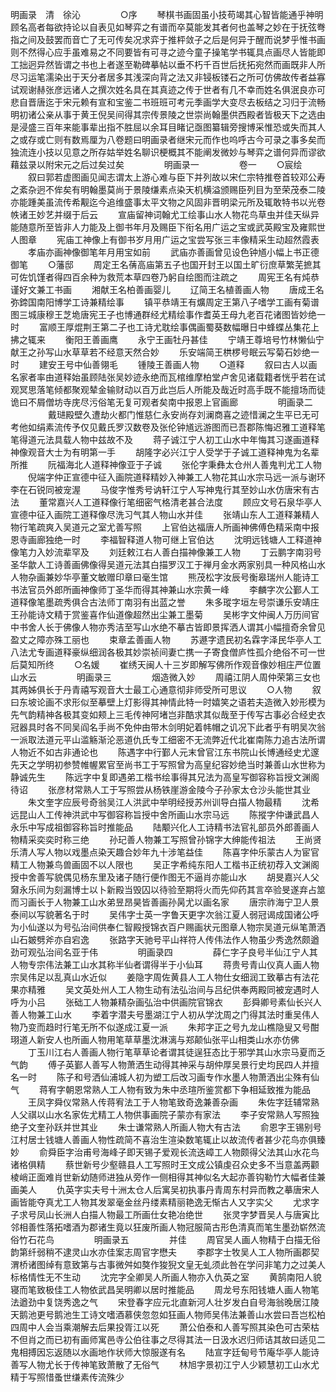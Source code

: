 <!-- { "loadSidebar": true } -->
明画录　清　徐沁
　　
　　○序
　　琴棋书画固虽小技苟竭其心智皆能通乎神明顾名高者每欲持论以自表见如琴弈之有谱而卒莫能发其者何也盖琴之妙在于抚弦弮指之间及鼓罢而音亡了无可传矣况求弈于推枰敛子之后是何异于醒而说梦乎惟书画则不然得心应手虽难易之不同要皆有可寻之迹今童子操笔学书辄具点画尽人皆能即工拙迥异然皆谓之书也上者遂至勒碑摹帖以垂不朽千百世后抚拓宛然而画既非人所尽习运笔濡染出于天分者居多其浅深向背之法又非锓板镂石之所可仿佛故传者益寡试观谢赫张彦远诸人之撰次姓名具在其真迹之传于世者有几不幸而姓名俱泯良亦可悲自晋唐迄于宋元赖有宣和宝鉴二书班班可考元季画学大变尽去板结之习归于流畅明初诸公亲从事于黄王倪吴间得其宗传景陵之世崇尚翰墨供西殿者皆极天下之选由是浸盛三百年来能事辈出指不胜屈以余耳目睹记亟图纂辑旁搜博采惟恐或失而其人之或存或亡则有数焉厘为八卷题曰明画录者继宋元而作也呜呼古今可录之事多矣而独流连小技以见意之所存姑举姓名聊识梗概其不能阐发微妙与琴弈之谱何异而谬欲藉兹录以附宋元之后过矣过矣
　　
　　明画录一
　　
　　卷一
　　○宸绘
　　叙曰郭若虚图画见闻志谓太上游心难与臣下并列故以宋仁宗特推卷首较邓公寿之紊杂迥不侔矣有明翰墨莫尚于景陵缣素点染天机横溢颁赐臣列目为至荣茂泰二陵亦能踵美虽流传希觏迄今追维盛事太平文物之风固非晋明梁元所及辄敢特书以光卷帙诸王妙艺并缀于后云
　　宣庙留神词翰尤工绘事山水人物花鸟草虫并佳天纵异能随意所至皆非人力能及上御书年月及赐臣下衔名用广运之宝或武英殿宝及雍熙世人图章
　　宪庙工神像上有御书岁月用广运之宝尝写张三丰像精采生动超然霞表
　　孝庙亦画神像御笔年月用宝如前
　　武庙亦善画曾见设色钟馗小幅上书正德御笔
　　○藩邸
　　周定王名蒨高庙第五子也国开封王以国土旷衍庶草繁芜摭其可佐饥馑者得四百余种为救荒本草四卷乃躬自绘图而注疏之
　　周宪王名有炖恭谨好文兼工书画
　　湘献王名柏善画婴儿
　　辽简王名植善画人物
　　唐成王名弥鍗国南阳博学工诗兼精绘事
　　镇平恭靖王有爌周定王第八子嗜学工画有菊谱图三城康穆王芝垝唐宪王子也博通群经尤精绘事作耆英王母九老百花诸图皆妙绝一时
　　富顺王厚焜荆王第二子也工诗尤耽绘事偶画蜀葵数幅曝日中蜂蝶丛集花上拂之辄来
　　衡阳王善画鹰
　　永宁王画牡丹甚佳
　　宁靖王尊培号竹林懒仙宁献王之孙写山水草草若不经意天然合妙
　　乐安端简王栱椤号眠云写菊石妙绝一时
　　建安王号中仙善翎毛
　　锺陵王善画人物
　　○道释
　　叙曰古人以画名家者率由道释始虽顾陆张吴妙迹永绝而瓦棺维摩柏堂卢舍见诸载籍者恍乎若在试观冥思落笔倾都聚观辇金输财动以百万此岂后人所能及哉近时高手既不能擅场而徒诡曰不屑僧坊寺庑尽污俗笔无复可观者矣南中报恩上官画廊
　　
　　明画录二
　　
　　戴琎殿壁久遭劫火都门惟慈仁永安尚存刘澜商喜之迹惜澜之生平已无可考他如绢素流传予仅见戴氏罗汉数卷及张伦钟馗远游图而已吾郡陈悔迟雅工道释笔笔得道元法具载人物中兹故不及
　　蒋子诚江宁人初工山水中年悔其习遂画道释神像观音大士为有明第一手
　　胡隆字必兴江宁人受学于子诚工道释神鬼为名辈所推
　　阮福海北人道释神像亚于子诚
　　张伦字秉彝太仓州人善鬼判尤工人物
　　倪端字仲正宣德中征入画院道释精妙入神兼工人物花其山水宗马远一派与谢环李在石锐同被宠渥
　　马俊字惟秀号讷轩江宁人写神鬼行其至妙山水仿唐宋有古法
　　董常嘉兴人工道释像行笔细密气格清老甚合法度
　　顾应文号石泉华亭人宣德中征入画院工道释像尽洗习气其人物山水并佳
　　张靖山东人工道释兼精人物行笔疏爽入吴道元之室尤善写照
　　上官伯达福唐人所画神佛傅色精采南中报恩寺画廊独绝一时
　　李福智释道人物可继上官伯达
　　沈明远钱塘人工释道神像笔力入妙流辈罕及
　　刘廷敕江右人善白描神像兼工人物
　　丁云鹏字南羽号圣华歙人工诗善画佛像得吴道元法其白描罗汉工于禅月金水两家别具一种风格山水人物杂画兼妙华亭董文敏赠印章曰毫生馆
　　熊茂松字汝辰号衡皋瑞州人能诗工书法官员外郎所画神像师丁圣华而得其神兼山水宗黄一峰
　　李麟字次公鄞人工道释像笔墨疏秀俱合古法师丁南羽有出蓝之誉
　　朱多瑽字垣左号崇谦乐安靖庄王孙能诗文精于赏鉴喜作仙道像超然出尘兼工墨菊
　　吴彬字文仲闽人万历间官中书舍人长于佛像人物亦秀洁至写山水绝不摹古皆即景挥洒人谓其小幅擅奇余曾见盈丈之障亦殊工丽也
　　束章孟善画人物
　　苏遯字遗民初名霖字泽民华亭人工八法尤专画道释豪纵细润各极其妙崇祯间妻亡携一子寄食僧庐性孤介绝俗不可一世后莫知所终
　　○名媛
　　崔绣天闽人十三岁即解写佛所作观音像妙相庄严位置山水云
　　
　　明画录三
　　
　　烟造微入妙
　　周禧江阴人周仲荣第三女也其两姊俱长于丹青禧写观音大士最工心通意彻非师受所可思议
　　○人物
　　叙曰东坡论画不求形似至摹壁上灯影得其神情此特一时嬉笑之语若夫造微入妙形模为先气韵精神各极其变如颊上三毛传神阿堵岂非酷求其似哉至于传写古事必合经史衣冠器具时各不同吴阎名手尚不免仲由带木剑明妃着帏帽之讥况下此者乎有明吴次翁一派取法道元平山滥觞渐沦恶道仇氏专工细密不无流弊近代北崔南陈力追古法所谓人物近不如古非通论也
　　陈遇字中行鄞人元末曾官江东书院山长博通经史尤邃先天之学明初参赞帷幄累官至尚书工于写照曾为高皇纪容妙绝当时兼善山水世称为静诚先生
　　陈远字中复即遇弟工楷书绘事得其兄法为高皇写御容称旨授文渊阁待诏
　　张彦材常熟人工于写照尝从杨铁崖游金陵今子孙家太仓沙头能世其业
　　朱文奎字应辰号奇翁吴江人洪武中举明经授苏州训导白描人物最精
　　沈希远昆山人工传神洪武中写御容称旨授中舍所画山水宗马远
　　陈摐字仲谦武昌人永乐中写成祖御容称旨时推能品
　　陆颙兴化人工诗精书法官礼部员外郎善画人物精采奕奕时称三绝
　　孙玘善人物兼工写照曾孙锦字大绅能传祖法
　　王尚贤乐清人写人物以戏墨点染天趣合妙年九十涉笔益佳
　　陈喜字仲乐蒙古人为宦官精工人物兼鸟兽画固不以人限也
　　吴正字希纯东阳人工楷书正统初荐入文渊阁授中舍善写貌偶见杨东里及诸子随行便作图无不逼肖亦能山水
　　胡旻嘉兴人父奫永乐间为刻漏博士以卜新殿当毁囚以待验至期将火而先仰药其言卒验旻遂弃占筮而习画长于人物兼工山水弟昱昂昊皆善画孙昺尤以画名家
　　唐宗祚海宁卫人景泰间以写貌著名于时
　　吴伟字士英一字鲁天更字次翁江夏人弱冠谒成国诸公呼为小仙遂以为号弘治间供奉仁智殿授锦衣百户赐画状元图章人物宗吴道元纵笔萧洒山石皴劈斧亦自宕逸
　　张路字天驰号平山祥符人传伟法作人物虽少秀逸然颇遒劲可观弘治间名亚于伟
　　
　　明画录四
　　
　　薛仁字子良号半仙江宁人其人物专宗伟法兼工山水其称半仙者谓得半于小仙耳
　　蒋贵号青山仪真人画人物宗吴伟足以乱真山水近似
　　姜隐字周佐黄县人工人物仕女细润工致摹古有法花果亦精雅
　　吴文英处州人工人物生动有法弘治间与吕纪供奉两殿同被宠遇时人呼为小吕
　　张础工人物兼精杂画弘治中供画院官锦衣
　　彭舜卿号素仙长兴人善人物兼工山水
　　李着字潜夫号墨湖江宁人初从学沈周之门得其法时重吴伟人物乃变而趋时行笔无所不似遂成江夏一派
　　朱邦字正之号九龙山樵隐叟又号酣珝道人新安人也所画人物用笔草草墨沈淋漓与郑颠仙张平山相类山水亦仿佛
　　丁玉川江右人善画人物行笔草草论者谓其徒逞狂态比于邪学其山水宗马夏而乏气韵
　　傅子英鄞人善写人物萧洒生动得其神采与胡仲厚吴景行史均民四人并擅名一时
　　陈子和号洒仙浦城人初为塑工后改习画专作水墨人物萧洒出尘殊有仙气
　　蒋宥字朝恩常熟人工人物有致为朱中丞瑄所鉴赏都下争相延致推为能品
　　王凤字舜仪常熟人传蒋宥法工于人物笔致奇逸兼善杂画
　　朱佐字廷辅常熟人父祺以山水名家佐尤精工人物供事画院子蒙亦有家法
　　李子安常熟人写照独绝子文奎孙跃并世其业
　　朱士谦常熟人所画人物大有古法
　　俞恩字王锡别号江村居士钱塘人善画人物性疏简不喜治生渲染数笔辄止以故流传者甚少花鸟亦俱臻妙
　　俞舜臣字治甫号海峰子即天锡子爱观长流迭嶂工人物颇得父法其山水花鸟诸格俱精
　　蔡世新号少壑赣县人工写照时王文成公镇虔召众史多不当意盖两颧棱峭正面难肖世新幼随师进独从旁作一侧相得其神似名大起亦善钩勒竹大幅者佳兼画美人
　　仇英字实夫号十洲太仓人后寓吴初执事丹青周东村异而教之摹唐宋人画皆能夺真尤工人物其发翠毫金丝丹缕素精丽艳逸无惭古人又字实父
　　尤求字子求号凤山长洲人白描人物最工所画仕女艳冶绝世
　　张灵字梦晋吴人与唐寅比邻相善性落拓嗜酒为郡诸生竟以狂废所画人物冠服简古形色清真而笔生墨劲崭然流俗竹石花鸟
　　
　　明画录五
　　
　　并佳
　　周官吴人画人物精于白描无俗韵第纤弱稍不逮灵山水亦佳案志周官字懋夫
　　李郡字士牧吴人工人物所画郡契渭桥诸图绰有意致第与古事微舛如獒作狻猊文皇无虬须此咎在学问非笔力之过美人标格情性无不生动
　　沈完字全卿吴人所画人物亦入仇英之室
　　黄鹄南阳人貌寝而笔致极佳工人物依武昌吴明卿以居时推能品
　　周龙号东阳钱塘人画人物笔法遒劲中复饶秀逸之气
　　宋登春字应元北直新河人壮岁发白自号海翁晚居江陵天鹅池更号鹅池生工诗文嗜酒慕侠忽忽如狂画人物师吴伟法兼善山水尝曰吾岂松柏四周中人会当乘潮解去后果投胥江以死
　　萧公伯泰和人善写照其染色可古荣枯不但肖之而已初有画师寓邑寺公伯往事之尽得其法一日汲水迟归师诘其故曰适见二鬼相搏因忘返随以水画地作状师大惊服遂有名
　　陆宣字廷甸号节庵华亭人能诗善写人物尤长于传神笔致萧散了无俗气
　　林旭字景初江宁人少颖慧初工山水尤精于写照惜蚤世缣素传流殊少
